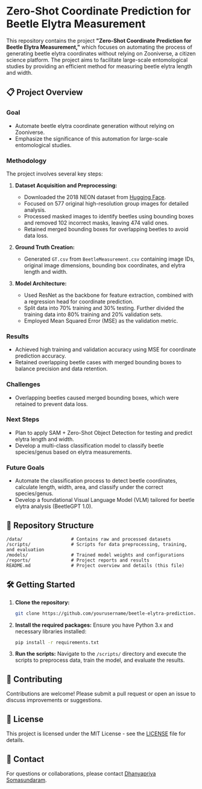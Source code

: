 # Zero-Shot Coordinate Prediction for Beetle Elytra Measurement

This repository contains the project **"Zero-Shot Coordinate Prediction for Beetle Elytra Measurement,"** which focuses on automating the process of generating beetle elytra coordinates without relying on Zooniverse, a citizen science platform. The project aims to facilitate large-scale entomological studies by providing an efficient method for measuring beetle elytra length and width.

## 📋 Project Overview

### Goal
- Automate beetle elytra coordinate generation without relying on Zooniverse.
- Emphasize the significance of this automation for large-scale entomological studies.

### Methodology
The project involves several key steps:
1. **Dataset Acquisition and Preprocessing:**
   - Downloaded the 2018 NEON dataset from [Hugging Face](https://huggingface.co/datasets/imageomics/2018-NEON-beetles).
   - Focused on 577 original high-resolution group images for detailed analysis.
   - Processed masked images to identify beetles using bounding boxes and removed 102 incorrect masks, leaving 474 valid ones.
   - Retained merged bounding boxes for overlapping beetles to avoid data loss.

2. **Ground Truth Creation:**
   - Generated `GT.csv` from `BeetleMeasurement.csv` containing image IDs, original image dimensions, bounding box coordinates, and elytra length and width.

3. **Model Architecture:**
   - Used ResNet as the backbone for feature extraction, combined with a regression head for coordinate prediction.
   - Split data into 70% training and 30% testing. Further divided the training data into 80% training and 20% validation sets.
   - Employed Mean Squared Error (MSE) as the validation metric.

### Results
- Achieved high training and validation accuracy using MSE for coordinate prediction accuracy.
- Retained overlapping beetle cases with merged bounding boxes to balance precision and data retention.

### Challenges
- Overlapping beetles caused merged bounding boxes, which were retained to prevent data loss.

### Next Steps
- Plan to apply SAM + Zero-Shot Object Detection for testing and predict elytra length and width.
- Develop a multi-class classification model to classify beetle species/genus based on elytra measurements.

### Future Goals
- Automate the classification process to detect beetle coordinates, calculate length, width, area, and classify under the correct species/genus.
- Develop a foundational Visual Language Model (VLM) tailored for beetle elytra analysis (BeetleGPT 1.0).

## 📂 Repository Structure

```
/data/                  # Contains raw and processed datasets
/scripts/               # Scripts for data preprocessing, training, and evaluation
/models/                # Trained model weights and configurations
/reports/               # Project reports and results
README.md               # Project overview and details (this file)
```

## 🛠️ Getting Started

1. **Clone the repository:**
   ```bash
   git clone https://github.com/yourusername/beetle-elytra-prediction.git
   ```
2. **Install the required packages:**
   Ensure you have Python 3.x and necessary libraries installed:
   ```bash
   pip install -r requirements.txt
   ```
3. **Run the scripts:**
   Navigate to the `/scripts/` directory and execute the scripts to preprocess data, train the model, and evaluate the results.

## 🤝 Contributing

Contributions are welcome! Please submit a pull request or open an issue to discuss improvements or suggestions.

## 📜 License

This project is licensed under the MIT License - see the [LICENSE](LICENSE) file for details.

## 📧 Contact

For questions or collaborations, please contact [Dhanyapriya Somasundaram](mailto:dhanyapriyas@arizona.edu).
